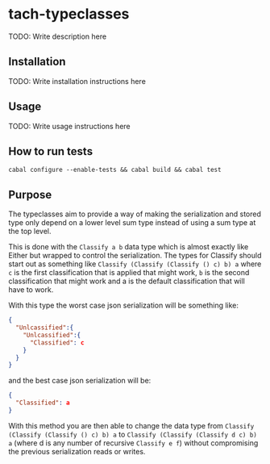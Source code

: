 # tach-typeclasses

TODO: Write description here

## Installation

TODO: Write installation instructions here

## Usage

TODO: Write usage instructions here

## How to run tests

```
cabal configure --enable-tests && cabal build && cabal test
```

## Purpose

The typeclasses aim to provide a way of making the serialization and stored type only depend on a lower level sum type
instead of using a sum type at the top level.

This is done with the ```Classify a b``` data type which is almost exactly like Either but wrapped to control the serialization.
The types for Classify should start out as something like ```Classify (Classify (Classify () c) b) a``` where ```c``` is the first classification
that is applied that might work, ```b``` is the second classification that might work and a is the default classification that will have to work.

With this type the worst case json serialization will be something like:
```json
{
  "Unlcassified":{
    "Unlcassified":{
      "Classified": c
    }
  }
}
```

and the best case json serialization will be:
```json
{
  "Classified": a
}
```

With this method you are then able to change the data type from ```Classify (Classify (Classify () c) b) a``` to ```Classify (Classify (Classify d c) b) a``` (where d is any number of recursive ```Classify e f```) without compromising the previous serialization reads or writes.